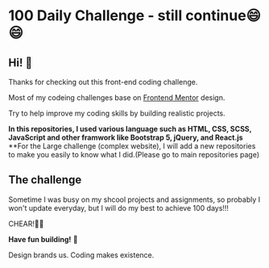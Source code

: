 # 100 Daily Challenge - still continue😄😄


## Hi! 👋

Thanks for checking out this front-end coding challenge.

Most of my codeing challenges base on [Frontend Mentor](https://www.frontendmentor.io) design.

Try to help improve my coding skills by building realistic projects.

**In this repositories, I used various language such as HTML, CSS, SCSS, JavaScript and other framwork like Bootstrap 5, jQuery, and React.js**
**For the Large challenge (complex website), I will add a new repositories to make you easily to know what I did.(Please go to main repositories page)

## The challenge

Sometime I was busy on my shcool projects and assignments, so probably I won't update everyday, but I will do my best to achieve 100 days!!!

CHEAR!🎉🎉

**Have fun building!** 🚀

Design brands us.
Coding makes existence.
